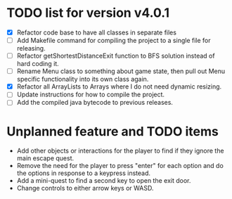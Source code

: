 # TODO list for version v4.0.1
- [X] Refactor code base to have all classes in separate files
- [ ] Add Makefile command for compiling the project to a single file for releasing.
- [ ] Refactor getShortestDistanceExit function to BFS solution instead of hard coding it.
- [ ] Rename Menu class to something about game state, then pull out Menu specific functionality into its own class again.
- [X] Refactor all ArrayLists to Arrays where I do not need dynamic resizing.
- [ ] Update instructions for how to compile the project.
- [ ] Add the compiled java bytecode to previous releases.

# Unplanned feature and TODO items
* Add other objects or interactions for the player to find if they ignore the main escape quest.
* Remove the need for the player to press "enter" for each option and do the options in response to a keypress instead.
* Add a mini-quest to find a second key to open the exit door.
* Change controls to either arrow keys or WASD.